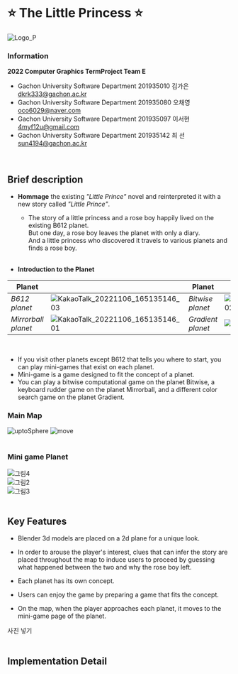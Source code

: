 # ⭐ **The Little Princess** ⭐
![Logo_P](https://user-images.githubusercontent.com/96913056/200159252-8bb3c856-6298-4f31-9d42-e80818206d54.png)
<br>
### Information
**2022 Computer Graphics TermProject Team E**
- Gachon University Software Department 201935010 김가은 dkrk333@gachon.ac.kr <br>
- Gachon University Software Department 201935080 오채영 oco6029@naver.com <br>
- Gachon University Software Department 201935097 이서현 4myf12u@gmail.com <br>
- Gachon University Software Department 201935142 최  선 sun4194@gachon.ac.kr <br>
<br>

## Brief description
- **Hommage** the existing _"Little Prince"_ novel and reinterpreted it with a new story called _"Little Prince"_.<br>
  - The story of a little princess and a rose boy happily lived on the existing B612 planet. <br>
 But one day, a rose boy leaves the planet with only a diary.<br>
 And a little princess who discovered it travels to various planets and finds a rose boy. <br><br>
 
 - **Introduction to the Planet**<br>
 
|Planet| |Planet| |
|-----|---|-----|---|
|*B612 planet*|![KakaoTalk_20221106_165135146_03](https://user-images.githubusercontent.com/96913056/200160457-76e602c4-cf25-4bbe-b38b-f19955284e9a.png)|*Bitwise planet*|![KakaoTalk_20221106_165135146_02](https://user-images.githubusercontent.com/96913056/200160459-2ba0176f-02d8-412e-afa0-e97d73cbd6f9.png)
|*Mirrorball planet*|![KakaoTalk_20221106_165135146_01](https://user-images.githubusercontent.com/96913056/200160462-8afac903-e84e-45fa-bfa7-79868660d76e.png)|*Gradient planet*|![KakaoTalk_20221106_165135146](https://user-images.githubusercontent.com/96913056/200160467-8105f686-9dda-4dac-900d-232a5d050eb3.png)
<br>

  - If you visit other planets except B612 that tells you where to start, you can play mini-games that exist on each planet.<br>
  - Mini-game is a game designed to fit the concept of a planet.<br>
  - You can play a bitwise computational game on the planet Bitwise, a keyboard rudder game on the planet Mirrorball, and a different color search game on the planet Gradient.<br>

### Main Map

![uptoSphere](https://user-images.githubusercontent.com/96913056/200160669-7208266b-b7cf-4233-b2ee-e70a6d09600a.gif)
![move](https://user-images.githubusercontent.com/96913056/200160675-c5ddb456-e427-4ede-b53e-db895a6463db.gif)<br><br>

### Mini game Planet
![그림4](https://user-images.githubusercontent.com/96913056/200161426-a7f42d44-9898-468e-a728-90b6ab2beee6.gif)<br>
![그림2](https://user-images.githubusercontent.com/96913056/200161429-8ab31603-7058-446a-a850-df9052694f23.gif)<br>
![그림3](https://user-images.githubusercontent.com/96913056/200161430-f98938f5-3fb6-4e1b-ba84-d611e64b2e03.gif)
<br><br>

## Key Features
- Blender 3d models are placed on a 2d plane for a unique look.<br>
- In order to arouse the player's interest, clues that can infer the story are placed throughout the map to induce users to proceed by guessing what happened between the two and why the rose boy left.<br>


- Each planet has its own concept.<br>
- Users can enjoy the game by preparing a game that fits the concept.<br>
- On the map, when the player approaches each planet, it moves to the mini-game page of the planet.<br>

사진 넣기
<br><br>

## Implementation Detail


